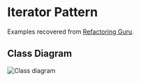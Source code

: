 # Iterator Pattern

Examples recovered from [Refactoring Guru](https://refactoring.guru/es/design-patterns/iterator).

## Class Diagram

![Class diagram](https://refactoring.guru/images/patterns/diagrams/iterator/structure.png)